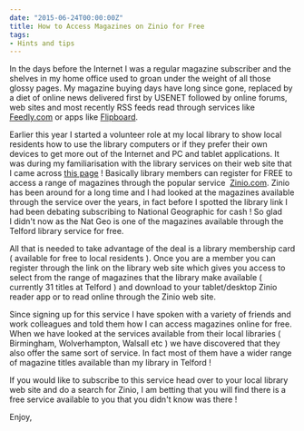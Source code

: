 ```yaml
---
date: "2015-06-24T00:00:00Z"
title: How to Access Magazines on Zinio for Free
tags:
- Hints and tips
---
```


In the days before the Internet I was a regular magazine subscriber and the shelves in my home office used to groan under the weight of all those glossy pages. My magazine buying days have long since gone, replaced by a diet of online news delivered first by USENET followed by online forums, web sites and most recently RSS feeds read through services like 
[Feedly.com](http://feedly.com) or apps like 
[Flipboard](https://flipboard.com).

Earlier this year I started a volunteer role at my local library to show local residents how to use the library computers or if they prefer their own devices to get more out of the Internet and PC and tablet applications. It was during my familiarisation with the library services on their web site that I came across 
[this page](http://www.telford.gov.uk/info/1012/libraries/668/emagazines) ! Basically library members can register for FREE to access a range of magazines through the popular service 
[Zinio.com](http://zinio.com). Zinio has been around for a long time and I had looked at the magazines available through the service over the years, in fact before I spotted the library link I had been debating subscribing to National Geographic for cash ! So glad I didn't now as the Nat Geo is one of the magazines available through the Telford library service for free.

All that is needed to take advantage of the deal is a library membership card ( available for free to local residents ). Once you are a member you can register through the link on the library web site which gives you access to select from the range of magazines that the library make available ( currently 31 titles at Telford ) and download to your tablet/desktop Zinio reader app or to read online through the Zinio web site.

Since signing up for this service I have spoken with a variety of friends and work colleagues and told them how I can access magazines online for free. When we have looked at the services available from their local libraries ( Birmingham, Wolverhampton, Walsall etc ) we have discovered that they also offer the same sort of service. In fact most of them have a wider range of magazine titles available than my library in Telford !

If you would like to subscribe to this service head over to your local library web site and do a search for Zinio, I am betting that you will find there is a free service available to you that you didn't know was there !

Enjoy,

 

 